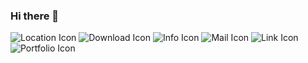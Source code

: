 ### Hi there 👋

<!--
**LColdridge/LColdridge** is a ✨ _special_ ✨ repository because its `README.md` (this file) appears on your GitHub profile.

Here are some ideas to get you started:

- 🔭 I’m currently working on ...
- 🌱 I’m currently learning ...
- 👯 I’m looking to collaborate on ...
- 🤔 I’m looking for help with ...
- 💬 Ask me about ...
- 📫 How to reach me: ...
- 😄 Pronouns: ...
- ⚡ Fun fact: ...
-->
![Location Icon](https://user-images.githubusercontent.com/124378648/230789012-f2e166cb-4eda-4bed-b813-2b9abdfd288f.png)
![Download Icon](https://user-images.githubusercontent.com/124378648/230789013-cc287f61-33cc-42f1-8150-8b8070fa5834.png)
![Info Icon](https://user-images.githubusercontent.com/124378648/230789014-b8ec08fa-8002-47ca-9dd9-4d31be750c51.png)
![Mail Icon](https://user-images.githubusercontent.com/124378648/230789166-8297d974-e88c-4e82-8b48-86b281181f5f.png)
![Link Icon](https://user-images.githubusercontent.com/124378648/230789169-33ca154f-78bf-4249-98cb-6443dfa85ec6.png)
![Portfolio Icon](https://user-images.githubusercontent.com/124378648/230789297-b7a77aa9-ad5b-455f-a347-0ac5ce2a3ba9.png)

